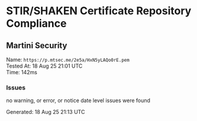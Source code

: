 # STIR/SHAKEN Certificate Repository Compliance

## Martini Security

Name: `https://p.mtsec.me/2e5a/HxN5yLAQo0rE.pem`\
Tested At: 18 Aug 25 21:01 UTC\
Time: 142ms

### Issues

no warning, or error, or notice date level issues were found

Generated: 18 Aug 25 21:13 UTC